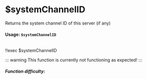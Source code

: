# $systemChannelID <Badge type="warning" text="Currently Bugged" vertical="middle" />
Returns the system channel ID of this server (if any)

#### Usage: `$systemChannelID`
<br/>
<discord-messages>
	<discord-message :bot="false" role-color="#ffcc9a" author="Member">
		!!exec $systemChannelID
	</discord-message>
</discord-messages>

::: warning
This function is currently not functioning as expected!
:::

##### Function difficulty: <Badge type="danger" text="NOT ADDED" vertical="middle" /> 